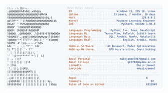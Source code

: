 <picture>
  <source srcset="https://raw.githubusercontent.com/mmazinjameel/mmazinjameel/main/dark_mode.svg?v=1750018259" media="(prefers-color-scheme: dark)">
  <img src="https://raw.githubusercontent.com/mmazinjameel/mmazinjameel/main/light_mode.svg?v=1750018259">
</picture>
